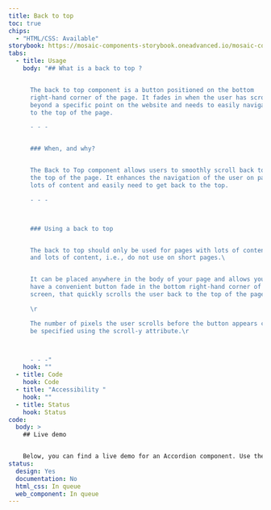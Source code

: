 ```yaml
---
title: Back to top
toc: true
chips:
  - "HTML/CSS: Available"
storybook: https://mosaic-components-storybook.oneadvanced.io/mosaic-components-core/?path=/story/components-back-to-top--default
tabs:
  - title: Usage
    body: "## What is a back to top ?


      The back to top component is a button positioned on the bottom
      right-hand corner of the page. It fades in when the user has scrolled
      beyond a specific point on the website and needs to easily navigate back
      to the top of the page.

      - - -


      ### When, and why?


      The Back to Top component allows users to smoothly scroll back to
      the top of the page. It enhances the navigation of the user on pages with
      lots of content and easily need to get back to the top.

      - - -



      ### Using a back to top


      The back to top should only be used for pages with lots of content
      and lots of content, i.e., do not use on short pages.\ 


      It can be placed anywhere in the body of your page and allows you to
      have a convenient button fade in the bottom right-hand corner of the
      screen, that quickly scrolls the user back to the top of the page.\r

      \r

      The number of pixels the user scrolls before the button appears can
      be specified using the scroll-y attribute.\r



      - - -"
    hook: ""
  - title: Code
    hook: Code
  - title: "Accessibility "
    hook: ""
  - title: Status
    hook: Status
code:
  body: >
    ## Live demo


    Below, you can find a live demo for an Accordion component. Use the drop-down menus and radio buttons to view the different Button Types and Variants.
status:
  design: Yes
  documentation: No
  html_css: In queue
  web_component: In queue
---
```

